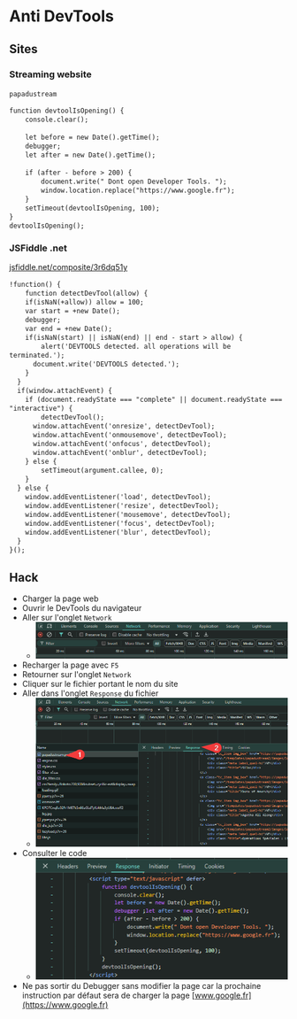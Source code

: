 # Anti DevTools
## Sites
### Streaming website
`papadustream`

```
function devtoolIsOpening() {
    console.clear();

    let before = new Date().getTime();
    debugger;
    let after = new Date().getTime();

    if (after - before > 200) {
        document.write(" Dont open Developer Tools. ");
        window.location.replace("https://www.google.fr");
    }
    setTimeout(devtoolIsOpening, 100);
}
devtoolIsOpening();
```

### JSFiddle .net
[jsfiddle.net/composite/3r6dq51y](https://jsfiddle.net/composite/3r6dq51y/)

```
!function() {
	function detectDevTool(allow) {
  	if(isNaN(+allow)) allow = 100;
    var start = +new Date();
    debugger;
    var end = +new Date();
    if(isNaN(start) || isNaN(end) || end - start > allow) {
    	alert('DEVTOOLS detected. all operations will be terminated.');
      document.write('DEVTOOLS detected.');
    }
  }
  if(window.attachEvent) {
  	if (document.readyState === "complete" || document.readyState === "interactive") {
    	detectDevTool();
      window.attachEvent('onresize', detectDevTool);
      window.attachEvent('onmousemove', detectDevTool);
      window.attachEvent('onfocus', detectDevTool);
      window.attachEvent('onblur', detectDevTool);
    } else {
    	setTimeout(argument.callee, 0);
    }
  } else {
  	window.addEventListener('load', detectDevTool);
    window.addEventListener('resize', detectDevTool);
    window.addEventListener('mousemove', detectDevTool);
    window.addEventListener('focus', detectDevTool);
    window.addEventListener('blur', detectDevTool);
  }
}();
```

## Hack
- Charger la page web
- Ouvrir le DevTools du navigateur
- Aller sur l'onglet `Network`
  - ![alt text](https://github.com/Altherneum/.github/blob/main/note/assets/images/devToolsNetwork.png?raw=true)
- Recharger la page avec `F5`
- Retourner sur l'onglet `Network`
- Cliquer sur le fichier portant le nom du site
- Aller dans l'onglet `Response` du fichier
  - ![alt text](https://github.com/Altherneum/.github/blob/main/note/assets/images/devToolsNetworkSeePage.png?raw=true)
- Consulter le code
  - ![alt text](https://github.com/Altherneum/.github/blob/main/note/assets/images/DevToolsNetworkSeeCode.png?raw=true)
- Ne pas sortir du Debugger sans modifier la page car la prochaine instruction par défaut sera de charger la page [www.google.fr](https://www.google.fr)